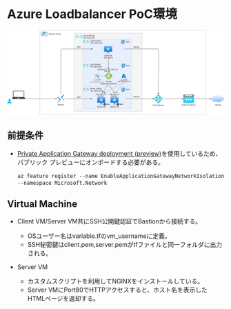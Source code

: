 # Azure Loadbalancer PoC環境

![](./network_diagram.png)

## 前提条件

- [Private Application Gateway deployment (preview)](https://learn.microsoft.com/ja-jp/azure/application-gateway/application-gateway-private-deployment?tabs=cli#onboard-to-public-preview)を使用しているため、パブリック プレビューにオンボードする必要がある。
  ```
  az feature register --name EnableApplicationGatewayNetworkIsolation --namespace Microsoft.Network
  ```

## Virtual Machine

- Client VM/Server VM共にSSH公開鍵認証でBastionから接続する。
  - OSユーザー名はvariable.tfのvm_usernameに定義。
  - SSH秘密鍵はclient.pem,server.pemがtfファイルと同一フォルダに出力される。

- Server VM
  - カスタムスクリプトを利用してNGINXをインストールしている。
  - Server VMにPort80でHTTPアクセスすると、ホスト名を表示したHTMLページを返却する。
